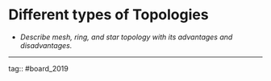 # Different types of Topologies
- *Describe mesh, ring, and star topology with its advantages and disadvantages.*



---

tag:: #board_2019 